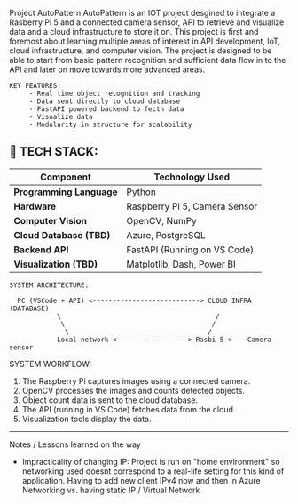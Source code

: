 Project AutoPattern 
AutoPattern is an IOT project desgined to integrate a Rasberry Pi 5 and a connected camera sensor, API to retrieve and visualize data and a cloud infrastructure to store it on.
This project is first and foremost about learning multiple areas of interest in API development, IoT, cloud infrastructure, and computer vision.
The project is designed to be able to start from basic pattern recognition and sufficient data flow in to the API and later on move towards more advanced areas.
```
KEY FEATURES:
     - Real time object recognition and tracking
     - Data sent directly to cloud database
     - FastAPI powered backend to fecth data
     - Visualize data
     - Modularity in structure for scalability 
```
## 🔹 TECH STACK:
| Component           | Technology Used                        |
|---------------------|--------------------------------------|
| **Programming Language** | Python                           |
| **Hardware**        | Raspberry Pi 5, Camera Sensor       |
| **Computer Vision** | OpenCV, NumPy                      |
| **Cloud Database (TBD)** | Azure, PostgreSQL               |
| **Backend API**     | FastAPI (Running on VS Code)       |
| **Visualization (TBD)** | Matplotlib, Dash, Power BI      |


```
SYSTEM ARCHITECTURE:
     
  PC (VSCode + API) <---------------------------> CLOUD INFRA (DATABASE)
            \                                       /
             \                                     /
              \                                   / 
            Local network <------------------> Rasbi 5 <--- Camera sensor 
```

SYSTEM WORKFLOW:
1. The Raspberry Pi captures images using a connected camera.
2. OpenCV processes the images and counts detected objects.
3. Object count data is sent to the cloud database.
4. The API (running in VS Code) fetches data from the cloud.
5. Visualization tools display the data.
__________________________________________________________________________
Notes / Lessons learned on the way
- Impracticality of changing IP: Project is run on "home environment" so networking used doesnt correspond to a real-life setting for this kind of application. Having to add new client IPv4 now and then in Azure Networking vs. having static IP / Virtual Network
